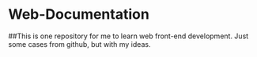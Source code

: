# Web-Documentation
##This is one repository for me to learn web front-end development. Just some cases from github, but with my ideas.
